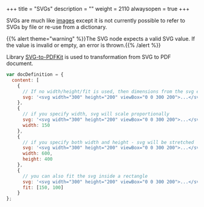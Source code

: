 +++
title = "SVGs"
description = ""
weight = 2110
alwaysopen = true
+++

SVGs are much like [images](/docs/0.3/document-definition-object/images/) except it is not currently possible to refer to SVGs by file or re-use from a dictionary.

{{% alert theme="warning" %}}The SVG node expects a valid SVG value. If the value is invalid or empty, an error is thrown.{{% /alert %}}

Library [SVG-to-PDFKit](https://github.com/alafr/SVG-to-PDFKit) is used to transformation from SVG to PDF document.

```js
var docDefinition = {
  content: [
    {
      // If no width/height/fit is used, then dimensions from the svg element is used.
      svg: '<svg width="300" height="200" viewBox="0 0 300 200">...</svg>'
    },
    {
      // if you specify width, svg will scale proportionally
      svg: '<svg width="300" height="200" viewBox="0 0 300 200">...</svg>',
      width: 150
    },
    {
      // if you specify both width and height - svg will be stretched
      svg: '<svg width="300" height="200" viewBox="0 0 300 200">...</svg>',
      width: 600,
      height: 400
    },
    {
      // you can also fit the svg inside a rectangle
      svg: '<svg width="300" height="200" viewBox="0 0 300 200">...</svg>',
      fit: [150, 100]
    }
};
```
